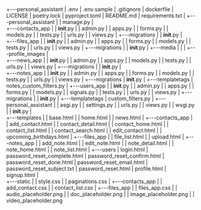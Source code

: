+---personal_assistant
|   .env
|   .env.sample
|   .gitignore
|   dockerfile
|   LICENSE
|   poetry.lock
|   pyproject.toml
|   README.md
|   requirements.txt
|
+---personal_assistant
|   |   manage.py
|   
+---contacts_app
|   |   __init__.py
|   |   admin.py
|   |   apps.py
|   |   forms.py
|   |   models.py
|   |   tests.py
|   |   urls.py
|   |   views.py
|   +---migrations
|   |       __init__.py
|           
+---files_app
|   |   __init__.py
|   |   admin.py
|   |   apps.py
|   |   forms.py
|   |   models.py
|   |   tests.py
|   |   urls.py
|   |   views.py
|   +---migrations
|   |       __init__.py
| 
+---media
|   |
|   +---profile_images
|  
+---news_app
|   |   __init__.py
|   |   admin.py
|   |   apps.py
|   |   models.py
|   |   tests.py
|   |   urls.py
|   |   views.py
|   +---migrations
|   |       __init__.py
|           
+---notes_app
|   |   __init__.py
|   |   admin.py
|   |   apps.py
|   |   forms.py
|   |   models.py
|   |   tests.py
|   |   urls.py
|   |   views.py
|   +---migrations
|           __init__.py
|   +---templatetags
|       notes_custom_filters.py
|
+---users_app
|   |   __init__.py
|   |   admin.py
|   |   apps.py
|   |   forms.py
|   |   models.py
|   |   signals.py
|   |   tests.py
|   |   urls.py
|   |   views.py
|   +---migrations
|   |       __init__.py
|   +---templatetags
|       custom_filters.py
|
+---personal_assistant
|   |   asgi.py
|   |   settings.py
|   |   urls.py
|   |   views.py
|   |   wsgi.py
|   |   __init__.py
|   
+---templates
|   |   base.html
|   |   home.html
|   |   news.html
|   +---contacts_app
|   |       add_contact.html
|   |       contact_detail.html
|   |       contact_home.html
|   |       contact_list.html
|   |       contact_search.html
|   |       edit_contact.html
|   |       upcoming_birthdays.html
|   +---files_app
|   |       file_list.html
|   |       upload.html
|   +---notes_app
|   |       add_note.html
|   |       edit_note.html
|   |       note_detail.html
|   |       note_home.html
|   |       note_list.html
|   +---users
|           login.html
|           password_reset_complete.html
|           password_reset_confirm.html
|           password_reset_done.html
|           password_reset_email.html
|           password_reset_subject.txt
|           password_reset.html
|           profile.html
|           signup.html
|           
+---static
|   |   style.css
|   |   paginations.css
|   +---contacts_app
|   |       add_contact.css
|   |       contact_list.css
|   +---files_app
|   |       files_app.css
|   |       audio_placeholder.png
|   |       doc_placeholder.png
|   |       image_placeholder.png
|   |       video_placeholder.png

